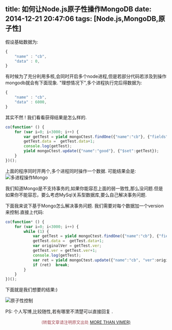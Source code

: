 title: 如何让Node.js原子性操作MongoDB
date: 2014-12-21 20:47:06
tags: [Node.js,MongoDB,原子性]
---

假设基础数据为:
```javascript
{
	"name" : "cb",
	"data" : 0,
}
```
有时候为了充分利用多核,会同时开启多个node进程,但是若部分代码若涉及到操作mongodb就会有下面现象.
"理想情况下",多个进程执行完后得数据为:
```javascript
{
	"name" : "cb",
	"data" : 6000,
}
```
其实不然 !
我们看看获得结果是怎么样的.
```javascript
co(function* () {
	for (var i=0; i<3000; i++) {
		var getTest = yield mongoCtest.findOne({"name":"cb"}, {"fields":{"_id":0}});
		getTest.data =  getTest.data+1;
		console.log(getTest);
		yield mongoCtest.update({"name":"good"}, {"$set":getTest});
	}
})();
```
上面的程序同时开两个,多个进程同时操作一个数据.
可能结果会是:
![多进程操作Mongo](http://ww1.sinaimg.cn/large/744e593bgw1enhm3w6525j20wo0n6459.jpg)

我们知道Mongo是不支持事务的,如果你能容忍上面的弱一致性,那么没问题.但是如果你不能容忍，要么考虑MySql关系型数据库,要么自己解决事务问题.

下面我来说下基于Mongo怎么解决事务问题.
我们需要对每个数据加一个version来控制.直接上代码:
```javascript
co(function* () {
	for (var i=0; i<3000; i++) {
		while (1) {
			var getTest = yield mongoCtest.findOne({"name":"cb"}, {"fields":{"_id":0}});
			getTest.data =  getTest.data+1;
			var originalVer = getTest.ver;
			getTest.ver = getTest.ver+1;
			console.log(getTest);
			var ret = yield mongoCtest.update({"name":"cb", "ver":originalVer}, {"$set":getTest});
			if (ret)  break;
		}
	}
})();
```

下面就是我们想要的结果:)

![原子性控制](http://ww1.sinaimg.cn/large/744e593bgw1enhm5tgq6qj20xt0njqbo.jpg)

PS: 个人写博,比较随性,若有哪里不清楚可以直接回复 .

<center><font color='#a44a54' size='2px'>(转载文章请注明原文出处 <a href='http://vimer.me' style='font-color:#496b98'>MORE THAN VIMER)</a></font></center>
